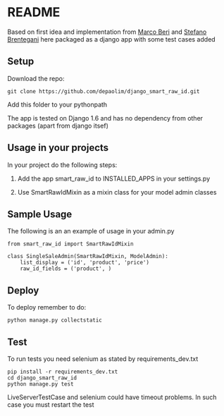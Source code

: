 # README

Based on first idea and implementation from [Marco Beri](https://github.com/taifu) and [Stefano Brentegani](https://github.com/brente) here packaged as a django app with some test cases added

## Setup

Download the repo:

    git clone https://github.com/depaolim/django_smart_raw_id.git

Add this folder to your pythonpath

The app is tested on Django 1.6 and has no dependency from other packages (apart from django itsef)

## Usage in your projects

In your project do the following steps:

1. Add the app smart\_raw\_id to INSTALLED\_APPS in your settings.py

2. Use SmartRawIdMixin as a mixin class for your model admin classes

## Sample Usage

The following is an an example of usage in your admin.py

    from smart_raw_id import SmartRawIdMixin
   
    class SingleSaleAdmin(SmartRawIdMixin, ModelAdmin):
        list_display = ('id', 'product', 'price')
        raw_id_fields = ('product', )

## Deploy

To deploy remember to do:

    python manage.py collectstatic


## Test

To run tests you need selenium as stated by requirements\_dev.txt

    pip install -r requirements_dev.txt
    cd django_smart_raw_id
    python manage.py test


LiveServerTestCase and selenium could have timeout problems.
In such case you must restart the test
